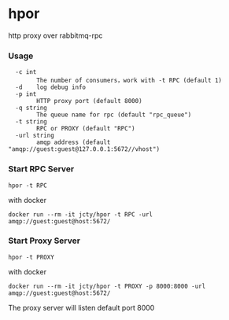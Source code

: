 # hpor
http proxy over rabbitmq-rpc

### Usage
```
  -c int
        The number of consumers，work with -t RPC (default 1)
  -d    log debug info
  -p int
        HTTP proxy port (default 8000)
  -q string
        The queue name for rpc (default "rpc_queue")
  -t string
        RPC or PROXY (default "RPC")
  -url string
        amqp address (default "amqp://guest:guest@127.0.0.1:5672//vhost")
```

### Start RPC Server
```
hpor -t RPC
```
with docker
```
docker run --rm -it jcty/hpor -t RPC -url amqp://guest:guest@host:5672/
```

### Start Proxy Server
```
hpor -t PROXY
```
with docker
```
docker run --rm -it jcty/hpor -t PROXY -p 8000:8000 -url amqp://guest:guest@host:5672/
```

The proxy server will listen default port 8000